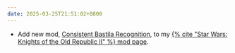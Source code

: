 ```yaml
---
date: 2025-03-25T21:51:02+0800
---
```


* Add new mod, [Consistent Bastila Recognition](/projects/videogamemods/kotor2/#Consistent-Bastila-Recognition), to my [{% cite "Star Wars: Knights of the Old Republic II" %} mod page](/projects/videogamemods/kotor2/).